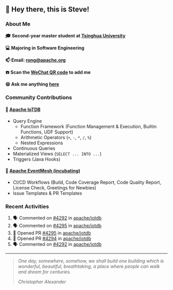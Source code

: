 ## 👋 Hey there, this is Steve!

### About Me

**🎓 Second-year master student at [Tsinghua University](https://www.tsinghua.edu.cn/)**

**💻 Majoring in Software Engineering**

**📫 Email: rong@apache.org**

**☎️ Scan the [WeChat QR code](https://github.com/SteveYurongSu/SteveYurongSu/issues/1) to add me**

**😆 Ask me anything <a href="https://github.com/SteveYurongSu/SteveYurongSu/issues">here</a>**

### Community Contributions

#### 🚀 [Apache IoTDB](https://github.com/apache/iotdb/pulls?q=is%3Apr+author%3ASteveYurongSu)

- Query Engine
  - Function Framework (Function Management & Execution, Builtin Functions, UDF Support)
  - Arithmetic Operators (`+`, `-`, `*`, `/`, `%`)
  - Nested Expressions
- Continuous Queries
- Materialized Views (`SELECT ... INTO ...`)
- Triggers (Java Hooks)

#### 🚀 [Apache EventMesh (incubating)](https://github.com/apache/incubator-eventmesh/pulls?q=is%3Apr+author%3ASteveYurongSu)

- CI/CD Workflows (Build, Code Coverage Report, Code Quality Report, License Check, Greetings for Newbies)
- Issue Templates & PR Templates 

### Recent Activities
<!--START_SECTION:activity-->

1. 🗣 Commented on [#4292](https://github.com/apache/iotdb/issues/4292) in [apache/iotdb](https://github.com/apache/iotdb)
2. 🗣 Commented on [#4295](https://github.com/apache/iotdb/issues/4295) in [apache/iotdb](https://github.com/apache/iotdb)
3. 💪 Opened PR [#4295](https://github.com/apache/iotdb/pull/4295) in [apache/iotdb](https://github.com/apache/iotdb)
4. 💪 Opened PR [#4294](https://github.com/apache/iotdb/pull/4294) in [apache/iotdb](https://github.com/apache/iotdb)
5. 🗣 Commented on [#4292](https://github.com/apache/iotdb/issues/4292) in [apache/iotdb](https://github.com/apache/iotdb)
<!--END_SECTION:activity-->

---

> *One day, somewhere, somehow, we shall build one building which is wonderful, beautiful, breathtaking, a place where people can walk and dream for centuries.*
>
> *Christopher Alexander*
